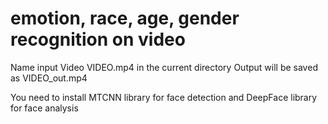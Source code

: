 # emotion, race, age, gender recognition on video

Name input Video VIDEO.mp4 in the current directory
Output will be saved as VIDEO_out.mp4


You need to install MTCNN library for face detection and DeepFace library for face analysis

